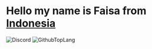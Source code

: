 <h1>Hello my name is Faisa from <a href="https://id.m.wikipedia.org/wiki/Indonesia">Indonesia</a></h1>

![Discord](https://discord.c99.nl/widget/theme-2/784743250791104512.png)
![GithubTopLang](https://github-readme-stats.vercel.app/api/top-langs/?username=justfaisa&layout=compact&theme=tokyonight&langs_count=10)

